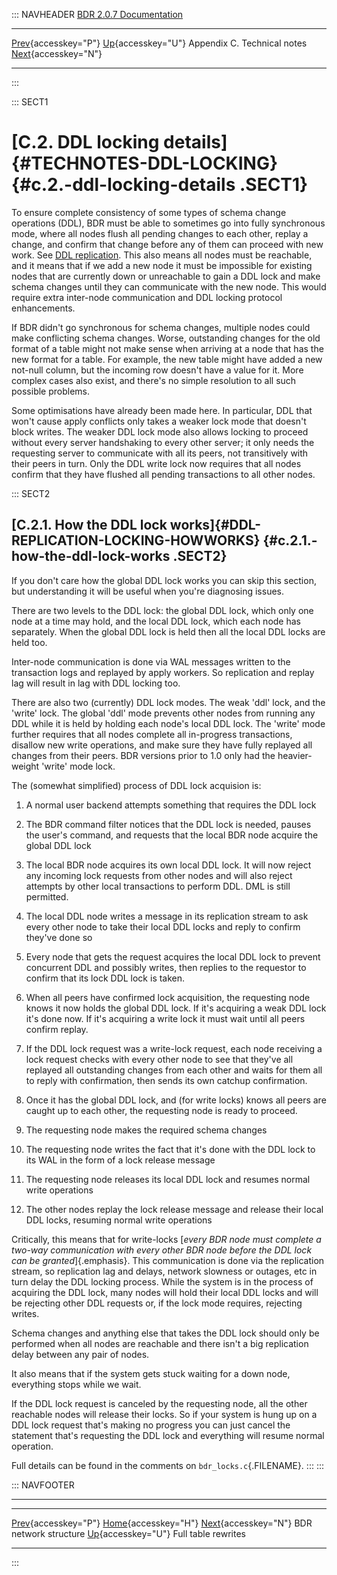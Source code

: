 ::: NAVHEADER
  [BDR 2.0.7 Documentation](index.md)
  -------------------------------------------------------------------- ------------------------------------- ----------------------------- ----------------------------------------------------------------------
  [Prev](technotes-mesh.md "BDR network structure"){accesskey="P"}   [Up](technotes.md){accesskey="U"}    Appendix C. Technical notes    [Next](technotes-rewrites.md "Full table rewrites"){accesskey="N"}

------------------------------------------------------------------------
:::

::: SECT1
# [C.2. DDL locking details]{#TECHNOTES-DDL-LOCKING} {#c.2.-ddl-locking-details .SECT1}

To ensure complete consistency of some types of schema change operations
(DDL), BDR must be able to sometimes go into fully synchronous mode,
where all nodes flush all pending changes to each other, replay a
change, and confirm that change before any of them can proceed with new
work. See [DDL replication](ddl-replication.md). This also means all
nodes must be reachable, and it means that if we add a new node it must
be impossible for existing nodes that are currently down or unreachable
to gain a DDL lock and make schema changes until they can communicate
with the new node. This would require extra inter-node communication and
DDL locking protocol enhancements.

If BDR didn\'t go synchronous for schema changes, multiple nodes could
make conflicting schema changes. Worse, outstanding changes for the old
format of a table might not make sense when arriving at a node that has
the new format for a table. For example, the new table might have added
a new not-null column, but the incoming row doesn\'t have a value for
it. More complex cases also exist, and there\'s no simple resolution to
all such possible problems.

Some optimisations have already been made here. In particular, DDL that
won\'t cause apply conflicts only takes a weaker lock mode that doesn\'t
block writes. The weaker DDL lock mode also allows locking to proceed
without every server handshaking to every other server; it only needs
the requesting server to communicate with all its peers, not
transitively with their peers in turn. Only the DDL write lock now
requires that all nodes confirm that they have flushed all pending
transactions to all other nodes.

::: SECT2
## [C.2.1. How the DDL lock works]{#DDL-REPLICATION-LOCKING-HOWWORKS} {#c.2.1.-how-the-ddl-lock-works .SECT2}

If you don\'t care how the global DDL lock works you can skip this
section, but understanding it will be useful when you\'re diagnosing
issues.

There are two levels to the DDL lock: the global DDL lock, which only
one node at a time may hold, and the local DDL lock, which each node has
separately. When the global DDL lock is held then all the local DDL
locks are held too.

Inter-node communication is done via WAL messages written to the
transaction logs and replayed by apply workers. So replication and
replay lag will result in lag with DDL locking too.

There are also two (currently) DDL lock modes. The weak \'ddl\' lock,
and the \'write\' lock. The global \'ddl\' mode prevents other nodes
from running any DDL while it is held by holding each node\'s local DDL
lock. The \'write\' mode further requires that all nodes complete all
in-progress transactions, disallow new write operations, and make sure
they have fully replayed all changes from their peers. BDR versions
prior to 1.0 only had the heavier-weight \'write\' mode lock.

The (somewhat simplified) process of DDL lock acquision is:

1.  A normal user backend attempts something that requires the DDL lock

2.  The BDR command filter notices that the DDL lock is needed, pauses
    the user\'s command, and requests that the local BDR node acquire
    the global DDL lock

3.  The local BDR node acquires its own local DDL lock. It will now
    reject any incoming lock requests from other nodes and will also
    reject attempts by other local transactions to perform DDL. DML is
    still permitted.

4.  The local DDL node writes a message in its replication stream to ask
    every other node to take their local DDL locks and reply to confirm
    they\'ve done so

5.  Every node that gets the request acquires the local DDL lock to
    prevent concurrent DDL and possibly writes, then replies to the
    requestor to confirm that its lock DDL lock is taken.

6.  When all peers have confirmed lock acquisition, the requesting node
    knows it now holds the global DDL lock. If it\'s acquiring a weak
    DDL lock it\'s done now. If it\'s acquiring a write lock it must
    wait until all peers confirm replay.

7.  If the DDL lock request was a write-lock request, each node
    receiving a lock request checks with every other node to see that
    they\'ve all replayed all outstanding changes from each other and
    waits for them all to reply with confirmation, then sends its own
    catchup confirmation.

8.  Once it has the global DDL lock, and (for write locks) knows all
    peers are caught up to each other, the requesting node is ready to
    proceed.

9.  The requesting node makes the required schema changes

10. The requesting node writes the fact that it\'s done with the DDL
    lock to its WAL in the form of a lock release message

11. The requesting node releases its local DDL lock and resumes normal
    write operations

12. The other nodes replay the lock release message and release their
    local DDL locks, resuming normal write operations

Critically, this means that for write-locks [*every BDR node must
complete a two-way communication with every other BDR node before the
DDL lock can be granted*]{.emphasis}. This communication is done via the
replication stream, so replication lag and delays, network slowness or
outages, etc in turn delay the DDL locking process. While the system is
in the process of acquiring the DDL lock, many nodes will hold their
local DDL locks and will be rejecting other DDL requests or, if the lock
mode requires, rejecting writes.

Schema changes and anything else that takes the DDL lock should only be
performed when all nodes are reachable and there isn\'t a big
replication delay between any pair of nodes.

It also means that if the system gets stuck waiting for a down node,
everything stops while we wait.

If the DDL lock request is canceled by the requesting node, all the
other reachable nodes will release their locks. So if your system is
hung up on a DDL lock request that\'s making no progress you can just
cancel the statement that\'s requesting the DDL lock and everything will
resume normal operation.

Full details can be found in the comments on `bdr_locks.c`{.FILENAME}.
:::
:::

::: NAVFOOTER

------------------------------------------------------------------------

  -------------------------------------------- ------------------------------------- ------------------------------------------------
  [Prev](technotes-mesh.md){accesskey="P"}     [Home](index.md){accesskey="H"}     [Next](technotes-rewrites.md){accesskey="N"}
  BDR network structure                         [Up](technotes.md){accesskey="U"}                               Full table rewrites
  -------------------------------------------- ------------------------------------- ------------------------------------------------
:::
